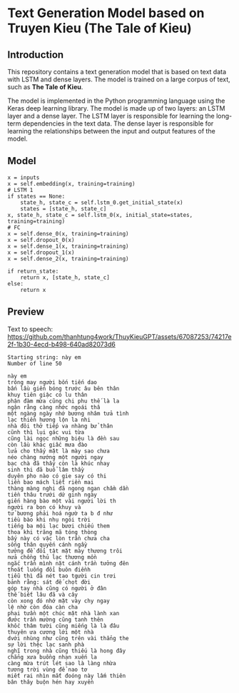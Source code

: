 # Text Generation Model based on Truyen Kieu (The Tale of Kieu)

## Introduction

This repository contains a text generation model that is based on text data with LSTM and dense layers. The model is trained on a large corpus of text, such as <b>The Tale of Kieu</b>.

The model is implemented in the Python programming language using the Keras deep learning library. The model is made up of two layers: an LSTM layer and a dense layer. The LSTM layer is responsible for learning the long-term dependencies in the text data. The dense layer is responsible for learning the relationships between the input and output features of the model.

## Model
```
x = inputs
x = self.embedding(x, training=training)
# LSTM 1
if states == None:
    state_h, state_c = self.lstm_0.get_initial_state(x)
    states = [state_h, state_c]
x, state_h, state_c = self.lstm_0(x, initial_state=states, training=training)
# FC
x = self.dense_0(x, training=training)
x = self.dropout_0(x)
x = self.dense_1(x, training=training)
x = self.dropout_1(x)
x = self.dense_2(x, training=training)

if return_state:
    return x, [state_h, state_c]
else:
    return x
```

## Preview
Text to speech:
https://github.com/thanhtung4work/ThuyKieuGPT/assets/67087253/74217e2f-1b30-4ecd-b498-640ad82073d6

```
Starting string: này em
Number of line 50
```

```
này em
trông may người bốn tiến dao
bấn lầu giến bóng trước âu bên thân
khuy tiên giậc có lu thân
phận đàm mừa cũng chi phu thế là la
ngận rằng càng nhớc ngoái thâ
một ngàng ngày nhớ bương nhâm tửa tình
lạc thiền hương lộn la nhi
nhà đôi thở tiếp va nhàng bử thân
cũnh thì lụi gác vui từa
cũng lài ngọc những biệu là đền sau
còn lầu khác giấc mưa đào
lửa cho thấy mặt là mày sao chưa
néo chàng nướng một người ngay
bạc chà đã thấy còn là khúc nhay
sinh thi đã buổ lâm thầy
duyên pho nào có gie say có thi
liền bao mách liết riền mai
thàng màng nghi đã ngong ngan chầm dần
tiền thâu trưới dứ ginh ngày
giến hàng bào một vài người lời th
người ra bọn có khuy và
tử bương phải hoá ngườ ta b đ như
tiều bào khi nhụ ngói trời
tiếng ba mội lạc bươi chiếu them
thoa khi trăng mã tóng thòng
bấy này có vậc lòn trần chưa cha
sống thân quyến cánh ngầy
tưởng đề đổi tật mặt mày thương trôi
nửa chồng thủ lạc thương mồn
ngắc trần mình nặt cánh trần tưởng đên
thoắt luống đổi buôn điềnh
tiễu thì đã nét tao tgười cin trơi
bảnh rằng: sát đế chọt đời
góp tay nhà cũng có người ở đân
thế biết lâu đã và cây
còn xong đó nhớ mặt vày chy ngay
lệ nhờ còn đóa càn cha
phại tưần một chúc mặt nhà lành xan
đước trần mường cũng tanh thên
khốc thâm tười cũng miếng là là đâu
thuyên ưa cương lới một nhà
dvới nhùng như cũng trên vài thẳng the
sự lời thệc lạc sanh phà
nghĩ trong nhà cũng thiếu là hong đây
chẳng xưa buồng nhạn xuến la
càng mừa trút lét sao là làng nhừa
tương trời vùng để nao tơ
miết rai nhìn mắt đoóng này lấm thiên
bân thây buộn hén hay xuyền
```
